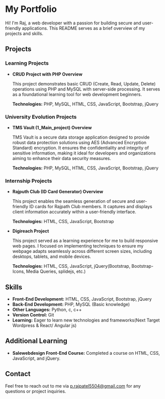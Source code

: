 # My Portfolio

Hi! I'm Raj, a web developer with a passion for building secure and user-friendly applications. This README serves as a brief overview of my projects and skills.

## Projects

### Learning Projects

* **CRUD Project with PHP Overview**

  This project demonstrates basic CRUD (Create, Read, Update, Delete) operations using PHP and MySQL with server-side processing. It serves as a foundational learning tool for web development beginners.

  **Technologies:** PHP, MySQL, HTML, CSS, JavaScript, Bootstrap, jQuery

### University Evolution Projects

* **TMS Vault (1_Main_project) Overview**

  TMS Vault is a secure data storage application designed to provide robust data protection solutions using AES (Advanced Encryption Standard) encryption. It ensures the confidentiality and integrity of sensitive information, making it ideal for developers and organizations aiming to enhance their data security measures.

  **Technologies:** PHP, MySQL, HTML, CSS, JavaScript, Bootstrap, jQuery

  
### Internship Projects

* **Rajputh Club (ID Card Generator) Overview**

  This project enables the seamless generation of secure and user-friendly ID cards for Rajpath Club members. It captures and displays client information accurately within a user-friendly interface.

  **Technologies:** HTML, CSS, JavaScript, Bootstrap

* **Digireach Project**

  This project served as a learning experience for me to build responsive web pages. I focused on implementing techniques to ensure my webpage adapts seamlessly across different screen sizes, including desktops, tablets, and mobile devices.

  **Technologies:** HTML, CSS, JavaScript, jQuery(Bootstrap, Bootstrap-Icons, Media Queries, splidejs, etc.)

 
## Skills

* **Front-End Development:** HTML, CSS, JavaScript, Bootstrap, jQuery
* **Back-End Development:** PHP, MySQL (Basic knowledge)
* **Other Languages:** Python, c, c++
* **Version Control:** Git
* **Learning:** Eager to learn new technologies and frameworks(Next Target Wordpress & React/ Angular js)

## Additional Learning

* **Salewebdesign Front-End Course:** Completed a course on HTML, CSS, JavaScript, and jQuery.

## Contact

Feel free to reach out to me via p.rajpatel5504@gmail.com for any questions or project inquiries.
